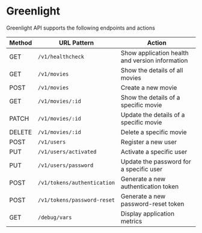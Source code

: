 # Greenlight

Greenlight API supports the following endpoints and actions

| Method | URL Pattern | Action |
| - | - | - |
| GET | `/v1/healthcheck` | Show application health and version information |
| GET | `/v1/movies` | Show the details of all movies |
| POST | `/v1/movies` | Create a new movie |
| GET | `/v1/movies/:id` | Show the details of a specific movie |
| PATCH | `/v1/movies/:id` | Update the details of a specific movie |
| DELETE | `/v1/movies/:id` | Delete a specific movie |
| POST | `/v1/users` | Register a new user |
| PUT | `/v1/users/activated` | Activate a specific user |
| PUT | `/v1/users/password` | Update the password for a specific user |
| POST | `/v1/tokens/authentication` | Generate a new authentication token |
| POST | `/v1/tokens/password-reset` | Generate a new password-reset token |
| GET | `/debug/vars` | Display application metrics |
